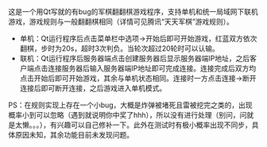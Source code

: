 这是一个用Qt写就的有bug的军棋翻翻棋游戏程序，支持单机和统一局域网下联机游戏，游戏规则与一般翻翻棋相同（详情可见腾讯“天天军棋”游戏规则）。
- 单机：Qt运行程序后点击菜单栏中选项->开始后即可开始游戏，红蓝双方依次翻棋，步时为20s，超时3次判负。当轮次超过20轮时可以认输。
- 联机：Qt运行程序后服务器端点击创建服务器后显示服务器端IP地址，之后客户端点击连接服务器后输入服务器端IP地址即可完成连接。连接完成后双方均点击开始后即可开始游戏，其余与单机状态相同。连接时一方点击连接->断开连接后即可断开连接，之后游戏进入单机模式。

PS：在规则实现上存在一个小bug，大概是炸弹被堵死且雷被挖完之类的，出现概率小到可以忽略（遇到就说明你中奖了hhh），所以没有进行处理（别问，问就是太懒。。。），有兴趣可以自己修补一下。此外在测试时有极小概率出现不同步，具体原因未知，其余功能目前未发现问题。
